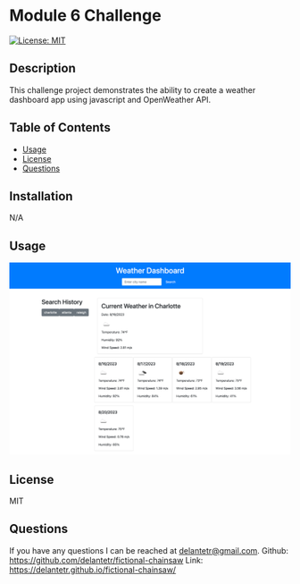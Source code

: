 
  # Module 6 Challenge

  [![License: MIT](https://img.shields.io/badge/License-MIT-yellow.svg)](https://opensource.org/licenses/MIT)

  ## Description
  This challenge project demonstrates the ability to create a weather dashboard app using javascript and OpenWeather API.

  ## Table of Contents 
  - [Usage](#usage)
  - [License](#license)
  - [Questions](#questions)

  ## Installation
  N/A

  ## Usage
  ![alt text](./assets/Weather-Dashboard.png)

  ## License
  MIT
  
  ## Questions
  If you have any questions I can be reached at delantetr@gmail.com.
  Github: https://github.com/delantetr/fictional-chainsaw
  Link: https://delantetr.github.io/fictional-chainsaw/

